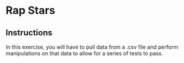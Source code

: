 # Rap Stars

## Instructions

In this exercise, you will have to pull data from a .csv file and perform manipulations on that data to allow for a series of tests to pass.

